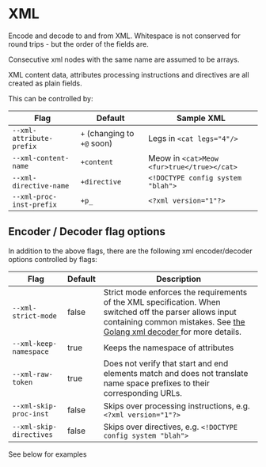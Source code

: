 # XML

Encode and decode to and from XML. Whitespace is not conserved for round trips - but the order of the fields are.

Consecutive xml nodes with the same name are assumed to be arrays.

XML content data, attributes processing instructions and directives are all created as plain fields. 

This can be controlled by:

| Flag | Default |Sample XML | 
| -- | -- |  -- |
 | `--xml-attribute-prefix` | `+` (changing to `+@` soon) | Legs in ```<cat legs="4"/>``` |  
 |  `--xml-content-name` | `+content` | Meow in ```<cat>Meow <fur>true</true></cat>``` |
 | `--xml-directive-name` | `+directive` | ```<!DOCTYPE config system "blah">``` |
 | `--xml-proc-inst-prefix` | `+p_` |  ```<?xml version="1"?>``` |


## Encoder / Decoder flag options

In addition to the above flags, there are the following xml encoder/decoder options controlled by flags:

| Flag | Default | Description |
| -- | -- | -- |
| `--xml-strict-mode` | false | Strict mode enforces the requirements of the XML specification. When switched off the parser allows input containing common mistakes. See [the Golang xml decoder ](https://pkg.go.dev/encoding/xml#Decoder) for more details.| 
| `--xml-keep-namespace` | true | Keeps the namespace of attributes |
| `--xml-raw-token` | true |  Does not verify that start and end elements match and does not translate name space prefixes to their corresponding URLs. |
| `--xml-skip-proc-inst` | false | Skips over processing instructions, e.g. `<?xml version="1"?>` |
| `--xml-skip-directives` | false | Skips over directives, e.g. ```<!DOCTYPE config system "blah">``` |


See below for examples
